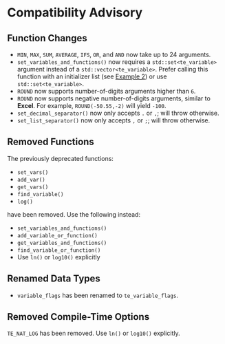 # Compatibility Advisory

## Function Changes

- `MIN`, `MAX`, `SUM`, `AVERAGE`, `IFS`, `OR`, and `AND` now take up to 24 arguments.
- `set_variables_and_functions()` now requires a `std::set<te_variable>` argument instead of a
  `std::vector<te_variable>`. Prefer calling this function with an initializer list
   (see [Example 2](Examples.md)) or use `std::set<te_variable>`.
- `ROUND` now supports number-of-digits arguments higher than `6`.
- `ROUND` now supports negative number-of-digits arguments, similar to **Excel**.
   For example, `ROUND(-50.55,-2)` will yield `-100`.
- `set_decimal_separator()` now only accepts `.` or `,`; will throw otherwise.
- `set_list_separator()` now only accepts `,` or `;`; will throw otherwise.

## Removed Functions

The previously deprecated functions:

- `set_vars()`
- `add_var()`
- `get_vars()`
- `find_variable()`
- `log()`

have been removed. Use the following instead:

- `set_variables_and_functions()`
- `add_variable_or_function()`
- `get_variables_and_functions()`
- `find_variable_or_function()`
- Use `ln()` or `log10()` explicitly

## Renamed Data Types

- `variable_flags` has been renamed to `te_variable_flags`.

## Removed Compile-Time Options

`TE_NAT_LOG` has been removed. Use `ln()` or `log10()` explicitly.
